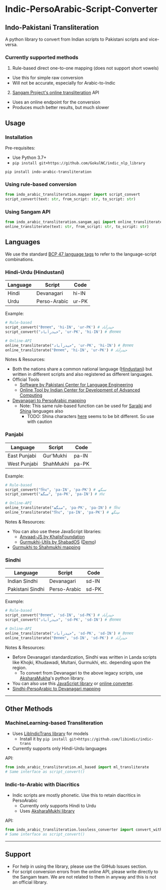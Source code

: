 # Indic-PersoArabic-Script-Converter

## Indo-Pakistani Transliteration

A python library to convert from Indian scripts to Pakistani scripts and vice-versa.

### Currently supported methods

1. Rule-based direct one-to-one mapping (does not support short vowels)
  - Use this for simple raw conversion
  - Will not be accurate, especially for Arabic-to-Indic

2. [Sangam Project's online transliteration](http://sangam.learnpunjabi.org/) API
  - Uses an online endpoint for the conversion
  - Produces much better results, but much slower

## Usage

### Installation

Pre-requisites:  
- Use Python 3.7+
- `pip install git+https://github.com/GokulNC/indic_nlp_library`

```
pip install indo-arabic-transliteration
```

### Using rule-based conversion

```py
from indo_arabic_transliteration.mapper import script_convert
script_convert(text: str, from_script: str, to_script: str)
```

### Using Sangam API

```py
from indo_arabic_transliteration.sangam_api import online_transliterate
online_transliterate(text: str, from_script: str, to_script: str)
```

## Languages

We use the standard [BCP 47 language tags](https://github.com/libyal/libfwnt/wiki/Language-Code-identifiers#0x0400---0x04ff) to refer to the language-script combinations.

### Hindi-Urdu (Hindustani)

|Language|Script|Code|
|--------|------|----|
|Hindi|Devanagari|hi-IN|
|Urdu|Perso-Arabic|ur-PK|

Example:  
```py
# Rule-based
script_convert("हैदराबाद‎", 'hi-IN', 'ur-PK') # حیدرآباد
script_convert("حيدرآباد‎", 'ur-PK', 'hi-IN') # हीदराबाद‎

# Online-API
online_transliterate("حيدرآباد‎", 'ur-PK', 'hi-IN') # हैदराबाद‎
online_transliterate("हैदराबाद‎", 'hi-IN', 'ur-PK') # حیدرآباد‎
```

Notes & Resources:  
- Both the nations share a common national language ([Hindustani](https://en.wikipedia.org/wiki/Hindustani_language)) but written in different scripts and also registered as different languages.
- Official Tools
  - [Software by Pakistani Center for Language Engineering](https://www.cle.org.pk/software/langproc/h2utransliterator.html)
  - [Online Tool by Indian Center for Development of Advanced Computing](https://gisttransserver.in/)
- [Devanagari to PersoArabic mapping](https://wikipedia.org/wiki/Hindi-Urdu_transliteration)
  - Note: This same rule-based function can be used for [Saraiki](https://en.wikipedia.org/wiki/Saraiki_alphabet#Arabic_script) and [Shina](https://en.wikipedia.org/wiki/Shina_language#Writing) languages also
    - TODO: Shina characters [here](https://omniglot.com/writing/shina.htm) seems to be bit different. So use with caution

### Panjabi

|Language|Script|Code|
|--------|------|----|
|East Punjabi|Gur'Mukhi|pa-IN|
|West Punjabi|ShahMukhi|pa-PK|

Example:  
```py
# Rule-based
script_convert("ਸਿੰਘ", 'pa-IN', 'pa-PK') # سںگھ
script_convert("سںگھ", 'pa-PK', 'pa-IN') # ਸਂਘ

# Online-API
online_transliterate("سنگھ", 'pa-PK', 'pa-IN') # ਸਿੰਘ
online_transliterate("ਸਿੰਘ", 'pa-IN', 'pa-PK') # سِنگھ
```

Notes & Resources:  
- You can also use these JavaScript libraries:
  - [Anvaad-JS by KhalisFoundation](https://khalisfoundation.github.io/anvaad-js/)
  - [Gurmukhi-Utils by ShabadOS](https://github.com/shabados/gurmukhi-utils#toshahmukhitext--string) ([Demo](https://unicode.sarabveer.me/))
- [Gurmukhi to Shahmukhi mapping](https://en.wikipedia.org/wiki/Shahmukhi_alphabet#Alphabet)

### Sindhi

|Language|Script|Code|
|--------|------|----|
|Indian Sindhi|Devanagari|sd-IN|
|Pakistani Sindhi|Perso-Arabic|sd-PK|

Example:  
```py
# Rule-based
script_convert("हैदराबाद‎", 'sd-IN', 'sd-PK') # حیدرآباد
script_convert("حيدرآباد‎", 'sd-PK', 'sd-IN') # हीदराबाद‎

# Online-API
online_transliterate("حيدرآباد‎", 'sd-PK', 'sd-IN') # हैदराबाद‎
online_transliterate("हैदराबाद‎", 'sd-IN', 'sd-PK') # حیدرآباد‎
```

Notes & Resources:  
- Before Devanagari standardization, Sindhi was written in Landa scripts like Khojki, Khudawadi, Multani, Gurmukhi, etc. depending upon the region.
  - To convert from Devanagari to the above legacy scripts, use [AksharaMukha](http://aksharamukha.appspot.com/converter)'s python library.
- You can also use this [JavaScript library](https://github.com/fahadmaqsood/sindhi-transliterator) or [online converter](http://roman.sindhila.edu.pk/).
- [Sindhi-PersoArabic to Devanagari mapping](https://en.wikipedia.org/wiki/Sindhi_transliteration)

---

## Other Methods

### MachineLearning-based Transliteration

- Uses [LibIndicTrans library](https://github.com/libindic/indic-trans) for models
  - Install it by `pip install git+https://github.com/libindic/indic-trans`
- Currently supports only Hindi-Urdu languages

API:  
```py
from indo_arabic_transliteration.ml_based import ml_transliterate
# Same interface as script_convert()
```

### Indic-to-Arabic with Diacritics

- Indic scripts are mostly phonetic. Use this to retain diacritics in PersoArabic
  - Currently only supports Hindi to Urdu
  - Uses [AksharaMukhi library](https://github.com/virtualvinodh/aksharamukha)

API:  
```py
from indo_arabic_transliteration.lossless_converter import convert_with_diacritics
# Same interface as script_convert()
```

---

## Support

- For help in using the library, please use the GitHub Issues section.
- For script conversion errors from the online API, please write directly to the Sangam team. We are not related to them in anyway and this is not an official library.
